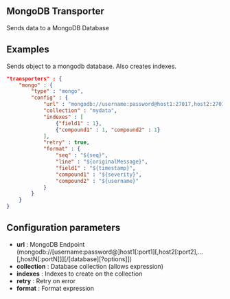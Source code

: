 ## MongoDB Transporter

Sends data to a MongoDB Database

## Examples

Sends object to a mongodb database. Also creates indexes.

```json
"transporters" : {
	"mongo" : {
		"type" : "mongo",
		"config" : {
			"url" : "mongodb://username:password@host1:27017,host2:27017/test",
			"collection" : "mydata",
			"indexes" : [
				{"field1" : 1},
				{"compound1" : 1, "compound2" : 1}
			],
			"retry" : true,
			"format" : {
				"seq" : "${seq}",
				"line" : "${originalMessage}",
				"field1" : "${timestamp}",
				"compound1" : "${severity}",
				"compound2" : "${username}"
			}
		}
	}
}
```

## Configuration parameters
* **url** : MongoDB Endpoint (mongodb://[username:password@]host1[:port1][,host2[:port2],...[,hostN[:portN]]][/[database][?options]])
* **collection** : Database collection (allows expression)
* **indexes** : Indexes to create on the collection
* **retry** : Retry on error
* **format** : Format expression
